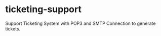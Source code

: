 ticketing-support
=================

Support Ticketing System with POP3 and SMTP Connection to generate tickets.